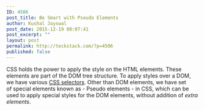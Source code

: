 ```yaml
---
ID: 4506
post_title: Be Smart with Pseudo Elements
author: Kushal Jayswal
post_date: 2015-12-19 08:07:41
post_excerpt: ""
layout: post
permalink: http://teckstack.com/?p=4506
published: false
---
```

CSS holds the power to apply the style on the HTML elements. These elements are part of the DOM tree structure. To apply styles over a DOM, we have various <span style="text-decoration: underline;">CSS selectors</span>. Other than DOM elements, we have set of special elements known as - Pseudo elements - in CSS, which can be used to apply special styles for the DOM elements, without addition of <em>extra elements</em>.